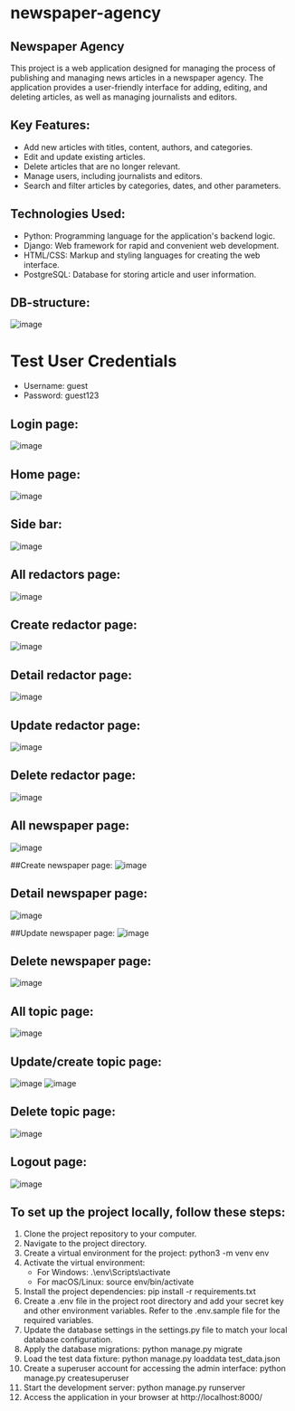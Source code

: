# newspaper-agency
## Newspaper Agency

This project is a web application designed for managing the process of publishing and managing news articles in a newspaper agency. The application provides a user-friendly interface for adding, editing, and deleting articles, as well as managing journalists and editors.

## Key Features:
- Add new articles with titles, content, authors, and categories.
- Edit and update existing articles.
- Delete articles that are no longer relevant.
- Manage users, including journalists and editors.
- Search and filter articles by categories, dates, and other parameters.

## Technologies Used:
- Python: Programming language for the application's backend logic.
- Django: Web framework for rapid and convenient web development.
- HTML/CSS: Markup and styling languages for creating the web interface.
- PostgreSQL: Database for storing article and user information.

## DB-structure: 
![image](https://github.com/MaksNochvai/newspaper-agency/assets/123680608/a61e3420-482f-40ba-99db-3cb94edec589)

# Test User Credentials

- Username: guest
- Password: guest123

## Login page:
![image](https://github.com/MaksNochvai/newspaper-agency/assets/123680608/dccc9713-d050-47d6-8ac5-cbf57d223d18)

## Home page:
![image](https://github.com/MaksNochvai/newspaper-agency/assets/123680608/0c078405-efc5-4e1b-ac20-c5942cce284a)

## Side bar:
![image](https://github.com/MaksNochvai/newspaper-agency/assets/123680608/1730f4a6-eed7-47b2-90ad-693033908e57)

## All redactors page:
![image](https://github.com/MaksNochvai/newspaper-agency/assets/123680608/57470c02-2b83-4768-9bd7-2ca9e73bd246)

## Create redactor page:
![image](https://github.com/MaksNochvai/newspaper-agency/assets/123680608/b303b2fb-bf35-4f4b-ac29-449889f40bf6)

## Detail redactor page:
![image](https://github.com/MaksNochvai/newspaper-agency/assets/123680608/0acb047c-215d-4efa-aa9d-0d387bb703c4)

## Update redactor page:
![image](https://github.com/MaksNochvai/newspaper-agency/assets/123680608/107ecf22-5183-48c3-9914-60f90f1e3048)

## Delete redactor page:
![image](https://github.com/MaksNochvai/newspaper-agency/assets/123680608/8a9f1b1c-0445-4fe1-9f75-3485bdfa57ec)

## All newspaper page:
![image](https://github.com/MaksNochvai/newspaper-agency/assets/123680608/e87318ce-a621-4416-ad7a-b28e3463d6c8)

##Create newspaper page:
![image](https://github.com/MaksNochvai/newspaper-agency/assets/123680608/28fa2971-2a5f-43cd-8eda-a9f75fafc004)

## Detail newspaper page:
![image](https://github.com/MaksNochvai/newspaper-agency/assets/123680608/0f717d6c-3a00-4f57-b5a5-8aafb4e59d94)

##Update newspaper page:
![image](https://github.com/MaksNochvai/newspaper-agency/assets/123680608/7bfc405c-d9dd-4a74-98c4-8bb21119d64e)

## Delete newspaper page:
![image](https://github.com/MaksNochvai/newspaper-agency/assets/123680608/d2e8d35e-7d28-44c9-91ac-beccf718eae3)

## All topic page:
![image](https://github.com/MaksNochvai/newspaper-agency/assets/123680608/26f4e24f-04bb-4f78-9ddc-a8d5db89edba)

## Update/create topic page:
![image](https://github.com/MaksNochvai/newspaper-agency/assets/123680608/e7d62b47-9633-42a9-9856-cb73fa18f1d7)
![image](https://github.com/MaksNochvai/newspaper-agency/assets/123680608/75390263-b1f7-41fc-b914-465c2f5a9523)

## Delete topic page:
![image](https://github.com/MaksNochvai/newspaper-agency/assets/123680608/473b5c0a-3679-4f96-aa44-0b7654319074)

## Logout page:
![image](https://github.com/MaksNochvai/newspaper-agency/assets/123680608/8cef3d54-fa50-4440-bcb7-d57d7e002fe3)

## To set up the project locally, follow these steps:

1. Clone the project repository to your computer.
2. Navigate to the project directory.
3. Create a virtual environment for the project: python3 -m venv env
4. Activate the virtual environment:
   - For Windows: .\env\Scripts\activate
   - For macOS/Linux: source env/bin/activate
5. Install the project dependencies: pip install -r requirements.txt
6. Create a .env file in the project root directory and add your secret key and other environment variables. Refer to the .env.sample file for the required variables.
7. Update the database settings in the settings.py file to match your local database configuration.
8. Apply the database migrations: python manage.py migrate
9. Load the test data fixture: python manage.py loaddata test_data.json
10. Create a superuser account for accessing the admin interface: python manage.py createsuperuser
11. Start the development server: python manage.py runserver
12. Access the application in your browser at http://localhost:8000/
